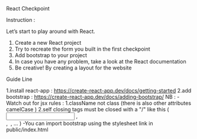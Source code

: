 React Checkpoint

Instruction :


Let’s start to play around with React.

1. Create a new React project
2. Try to recreate the form you built in the first checkpoint
3. Add bootstrap to your project
4. In case you have any problem, take a look at the React documentation
5. Be creative! By creating a layout for the website

Guide Line

1.install react-app : https://create-react-app.dev/docs/getting-started
2.add bootstrap : https://create-react-app.dev/docs/adding-bootstrap/
NB :
-Watch out for jsx rules :
   1.className not class (there is also other attributes camelCase )
   2.self closing tags must be closed with a "/" like this ( <input /> , <br/> , <img/> , ... )
-You can import bootstrap using the stylesheet link in public/index.html

